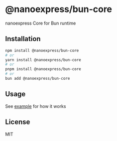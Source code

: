 # @nanoexpress/bun-core

nanoexpress Core for Bun runtime

## Installation

```bash
npm install @nanoexpress/bun-core
# or
yarn install @nanoexpress/bun-core
# or
pnpm install @nanoexpress/bun-core
# or
bun add @nanoexpress/bun-core
```

## Usage

See [example](./example/basic.ts) for how it works

## License

MIT
